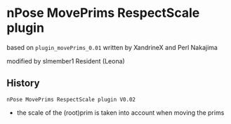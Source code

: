 # nPose MovePrims RespectScale plugin
based on `plugin_movePrims_0.01` written by XandrineX and Perl Nakajima

modified by slmember1 Resident (Leona)
## History
`nPose MovePrims RespectScale plugin V0.02`
- the scale of the (root)prim is taken into account when moving the prims